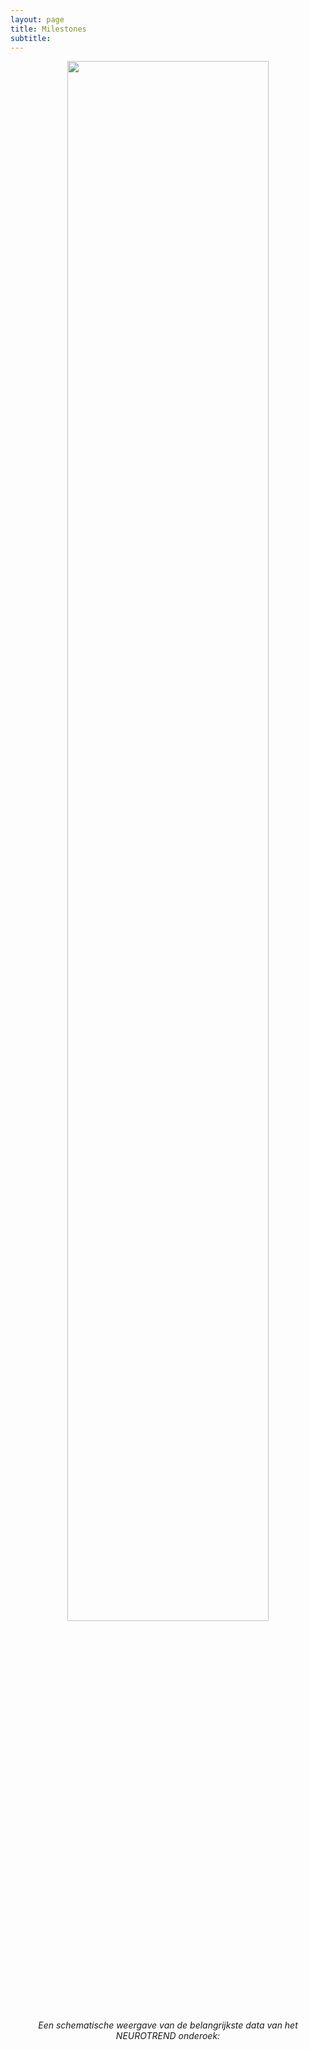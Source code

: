 ```yaml
---
layout: page
title: Milestones
subtitle:
---
```




<p style="text-align:center" >
<img src="{{ 'img/milestones.png' | relative_url }}"  style = "width:80%" />
</p>


<p style = "text-align: center">
<i>Een schematische weergave van de belangrijkste data van het NEUROTREND onderoek:</i>
</p>